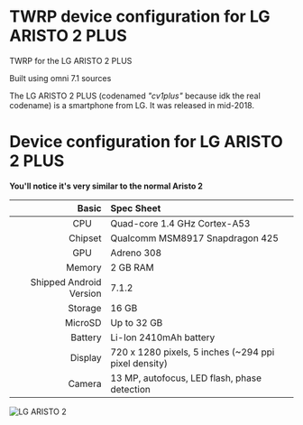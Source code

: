 # TWRP device configuration for LG ARISTO 2 PLUS
TWRP for the LG ARISTO 2 PLUS

Built using omni 7.1 sources



The LG ARISTO 2 PLUS (codenamed _"cv1plus"_ because idk the real codename) is a smartphone from LG.
It was released in mid-2018.

Device configuration for LG ARISTO 2 PLUS
========================================
**You'll notice it's very similar to the normal Aristo 2**

Basic   | Spec Sheet
-------:|:-------------------------
CPU     | Quad-core 1.4 GHz Cortex-A53
Chipset | Qualcomm MSM8917 Snapdragon 425
GPU     | Adreno 308
Memory  | 2 GB RAM
Shipped Android Version | 7.1.2
Storage | 16 GB
MicroSD | Up to 32 GB
Battery | Li-Ion 2410mAh battery
Display | 720 x 1280 pixels, 5 inches (~294 ppi pixel density)
Camera  | 13 MP, autofocus, LED flash, phase detection 



![LG ARISTO 2](https://cdn2.gsmarena.com/vv/pics/lg/lg-aristo2.jpg)
 

